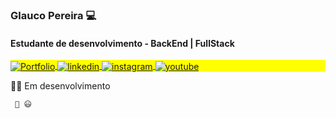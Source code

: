 <!DOCTYPE html>
<html lang="pt-br">
<head>
  <meta charset="UTF-8">
  <meta name="viewport" content="width=device-width, initial-scale=1.0">
  <title>Exemplo de Link em Nova Aba no GitHub</title>
</head>
<body>
  <h3> Glauco Pereira 💻 </h3>
  <h4>Estudante de desenvolvimento - BackEnd | FullStack</h4>

  <p id="linkExterno" align="left" style="background:yellow">
       <a href="https://glaucopereira.com" target="_blank">
         <img align="center" src="https://img.shields.io/badge/-Glauco_Pereira-05122A?style=flat&logo=windowsterminal" alt="Portfolio"/>
       </a>
       <a href="https://linkedin.com/in/glaucopereira" target="_blank">
         <img align="center" src="https://img.shields.io/badge/-tgmarinho-05122A?style=flat&logo=linkedin" alt="linkedin"/>
       </a>
       <a href="https://instagram.com/tgmarinho" target="_blank">
       <img align="center" src="https://img.shields.io/badge/-tgmarinho-05122A?style=flat&logo=instagram" alt="instagram"/>
       </a>
       <a href="https://youtube.com/tgmarinho" target="_blank">
       <img align="center" src="https://img.shields.io/badge/-tgmarinho-05122A?style=flat&logo=youtube" alt="youtube"/>
       </a>
   </p>


   👋🏻 Em desenvolvimento
     
     🚀 😃

 

  <script>
  document.getElementById('linkExterno').addEventListener('click', function(event) {
      event.preventDefault();
      window.open(this.getAttribute('href'), '_blank');
  });
  </script>
</body>
</html>


 
   

      
 
